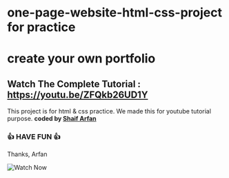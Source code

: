 # one-page-website-html-css-project for practice
# create your own portfolio
## Watch The Complete Tutorial : https://youtu.be/ZFQkb26UD1Y

This project is for html &amp; css practice. We made this for youtube tutorial purpose.
<b>coded by [Shaif Arfan](https://github.com/shaifarfan)</b>
### 👍 HAVE FUN 👍
Thanks, Arfan

![Watch Now](./img/Design.jpg)
